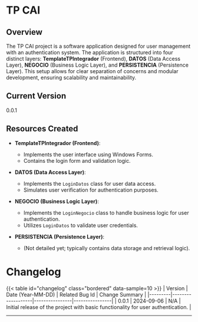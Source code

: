 
# TP CAI

## Overview

The TP CAI project is a software application designed for user management with an authentication system. The application is structured into four distinct layers: **TemplateTPIntegrador** (Frontend), **DATOS** (Data Access Layer), **NEGOCIO** (Business Logic Layer), and **PERSISTENCIA** (Persistence Layer). This setup allows for clear separation of concerns and modular development, ensuring scalability and maintainability.

## Current Version

0.0.1

## Resources Created

- **TemplateTPIntegrador (Frontend)**: 
  - Implements the user interface using Windows Forms.
  - Contains the login form and validation logic.

- **DATOS (Data Access Layer)**:
  - Implements the `LoginDatos` class for user data access.
  - Simulates user verification for authentication purposes.

- **NEGOCIO (Business Logic Layer)**:
  - Implements the `LoginNegocio` class to handle business logic for user authentication.
  - Utilizes `LoginDatos` to validate user credentials.

- **PERSISTENCIA (Persistence Layer)**:
  - (Not detailed yet; typically contains data storage and retrieval logic).

# Changelog

{{< table id="changelog" class="bordered" data-sample=10 >}}
| Version | Date (Year-MM-DD) | Related Bug Id | Change Summary |
|---------|-------------------|----------------|----------------|
| 0.0.1   | 2024-09-06        | N/A            | Initial release of the project with basic functionality for user authentication. |

---
